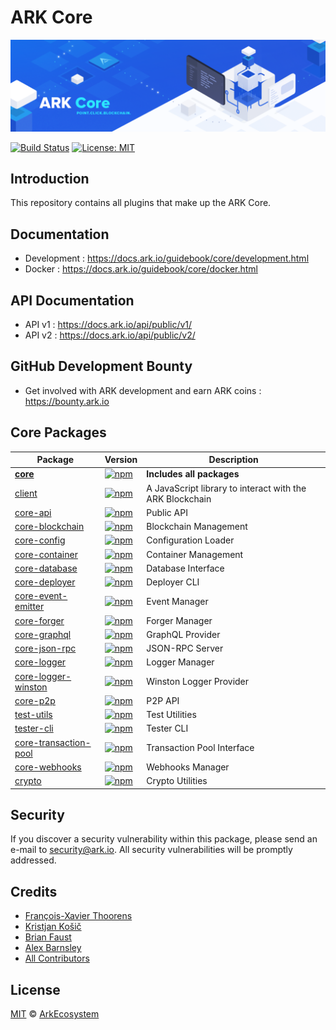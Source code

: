 # ARK Core

![ARK Core](./banner.png)

[![Build Status](https://badgen.now.sh/travis/ArkEcosystem/core/master)](https://travis-ci.org/ArkEcosystem/core)
[![License: MIT](https://badgen.now.sh/badge/license/MIT/green)](https://opensource.org/licenses/MIT)

## Introduction

This repository contains all plugins that make up the ARK Core.

## Documentation

- Development : https://docs.ark.io/guidebook/core/development.html
- Docker : https://docs.ark.io/guidebook/core/docker.html

## API Documentation

- API v1 : https://docs.ark.io/api/public/v1/
- API v2 : https://docs.ark.io/api/public/v2/

## GitHub Development Bounty

- Get involved with ARK development and earn ARK coins : https://bounty.ark.io

## Core Packages

| Package | Version | Description
|---|---|---|
| **[core](/packages/core)** | [![npm](https://img.shields.io/npm/v/@arkecosystem/core.svg)](https://www.npmjs.com/package/@arkecosystem/core) | **Includes all packages** |
| [client](/packages/client) | [![npm](https://img.shields.io/npm/v/@arkecosystem/client.svg)](https://www.npmjs.com/package/@arkecosystem/client) | A JavaScript library to interact with the ARK Blockchain |
| [core-api](/packages/core-api) | [![npm](https://img.shields.io/npm/v/@arkecosystem/core-api.svg)](https://www.npmjs.com/package/@arkecosystem/core-api) | Public API |
| [core-blockchain](/packages/core-blockchain) |  [![npm](https://img.shields.io/npm/v/@arkecosystem/core-blockchain.svg)](https://www.npmjs.com/package/@arkecosystem/core-blockchain) | Blockchain Management |
| [core-config](/packages/core-config) | [![npm](https://img.shields.io/npm/v/@arkecosystem/core-config.svg)](https://www.npmjs.com/package/@arkecosystem/core-config) | Configuration Loader |
| [core-container](/packages/core-container) | [![npm](https://img.shields.io/npm/v/@arkecosystem/core-container.svg)](https://www.npmjs.com/package/@arkecosystem/core-container) | Container Management |
| [core-database](/packages/core-database) | [![npm](https://img.shields.io/npm/v/@arkecosystem/core-database.svg)](https://www.npmjs.com/package/@arkecosystem/core-database) | Database Interface |
| [core-deployer](/packages/core-deployer) | [![npm](https://img.shields.io/npm/v/@arkecosystem/core-deployer.svg)](https://www.npmjs.com/package/@arkecosystem/core-deployer) | Deployer CLI |
| [core-event-emitter](/packages/core-event-emitter) | [![npm](https://img.shields.io/npm/v/@arkecosystem/core-event-emitter.svg)](https://www.npmjs.com/package/@arkecosystem/core-event-emitter) | Event Manager |
| [core-forger](/packages/core-forger) | [![npm](https://img.shields.io/npm/v/@arkecosystem/core-forger.svg)](https://www.npmjs.com/package/@arkecosystem/core-forger) | Forger Manager |
| [core-graphql](/packages/core-graphql) | [![npm](https://img.shields.io/npm/v/@arkecosystem/core-graphql.svg)](https://www.npmjs.com/package/@arkecosystem/core-graphql) | GraphQL Provider |
| [core-json-rpc](/packages/core-json-rpc) | [![npm](https://img.shields.io/npm/v/@arkecosystem/core-json-rpc.svg)](https://www.npmjs.com/package/@arkecosystem/core-json-rpc) | JSON-RPC Server |
| [core-logger](/packages/core-logger) | [![npm](https://img.shields.io/npm/v/@arkecosystem/core-logger.svg)](https://www.npmjs.com/package/@arkecosystem/core-logger) | Logger Manager |
| [core-logger-winston](/packages/core-logger-winston) | [![npm](https://img.shields.io/npm/v/@arkecosystem/core-logger-winston.svg)](https://www.npmjs.com/package/@arkecosystem/core-logger-winston) | Winston Logger Provider |
| [core-p2p](/packages/core-p2p) | [![npm](https://img.shields.io/npm/v/@arkecosystem/core-p2p.svg)](https://www.npmjs.com/package/@arkecosystem/core-p2p) | P2P API |
| [test-utils](/packages/core-test-utils) | [![npm](https://img.shields.io/npm/v/@arkecosystem/core-test-utils.svg)](https://www.npmjs.com/package/@arkecosystem/core-test-utils) | Test Utilities |
| [tester-cli](/packages/core-tester-cli) | [![npm](https://img.shields.io/npm/v/@arkecosystem/core-tester-cli.svg)](https://www.npmjs.com/package/@arkecosystem/core-tester-cli) | Tester CLI |
| [core-transaction-pool](/packages/core-transaction-pool) | [![npm](https://img.shields.io/npm/v/@arkecosystem/core-transaction-pool.svg)](https://www.npmjs.com/package/@arkecosystem/core-transaction-pool) | Transaction Pool Interface |
| [core-webhooks](/packages/core-webhooks) | [![npm](https://img.shields.io/npm/v/@arkecosystem/core-webhooks.svg)](https://www.npmjs.com/package/@arkecosystem/core-webhooks) | Webhooks Manager |
| [crypto](/packages/crypto) | [![npm](https://img.shields.io/npm/v/@arkecosystem/crypto.svg)](https://www.npmjs.com/package/@arkecosystem/crypto) | Crypto Utilities |

## Security

If you discover a security vulnerability within this package, please send an e-mail to security@ark.io. All security vulnerabilities will be promptly addressed.

## Credits

- [François-Xavier Thoorens](https://github.com/fix)
- [Kristjan Košič](https://github.com/kristjank)
- [Brian Faust](https://github.com/faustbrian)
- [Alex Barnsley](https://github.com/alexbarnsley)
- [All Contributors](../../contributors)

## License

[MIT](LICENSE) © [ArkEcosystem](https://ark.io)
